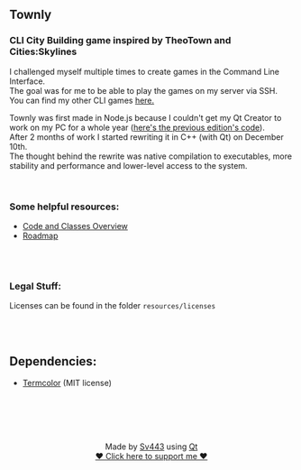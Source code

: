 ## Townly
### CLI City Building game inspired by TheoTown and Cities:Skylines
I challenged myself multiple times to create games in the Command Line Interface.  
The goal was for me to be able to play the games on my server via SSH.  
You can find my other CLI games [here.](https://github.com/Sv443/CLI-Games-Collection)  
  
Townly was first made in Node.js because I couldn't get my Qt Creator to work on my PC for a whole year ([here's the previous edition's code](https://github.com/Sv443/Townly/tree/legacy/Townly.js)).  
After 2 months of work I started rewriting it in C++ (with Qt) on December 10th.  
The thought behind the rewrite was native compilation to executables, more stability and performance and lower-level access to the system.

<br>

### Some helpful resources:
- [Code and Classes Overview](./dev/code_overview.md)
- [Roadmap](./dev/roadmap.md)



<br><br>

### Legal Stuff:
Licenses can be found in the folder `resources/licenses`

<br><br>

## Dependencies:
- [Termcolor](https://github.com/ikalnytskyi/termcolor) (MIT license)


<br><br><br><br>

<div align="center" style="text-align: center;">

Made by [Sv443](https://github.com/Sv443) using [Qt](https://www.qt.io/)  
[♥ Click here to support me ♥](https://github.com/sponsors/Sv443)

</div>

